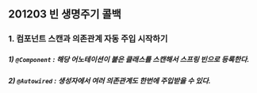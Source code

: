 ## 201203 빈 생명주기 콜백
### 1. 컴포넌트 스캔과 의존관계 자동 주입 시작하기
##### 1) `@Component` : 해당 어노테이션이 붙은 클래스를 스캔해서 스프링 빈으로 등록한다.
##### 2) `@Autowired` : 생성자에서 여러 의존관계도 한번에 주입받을 수 있다.


